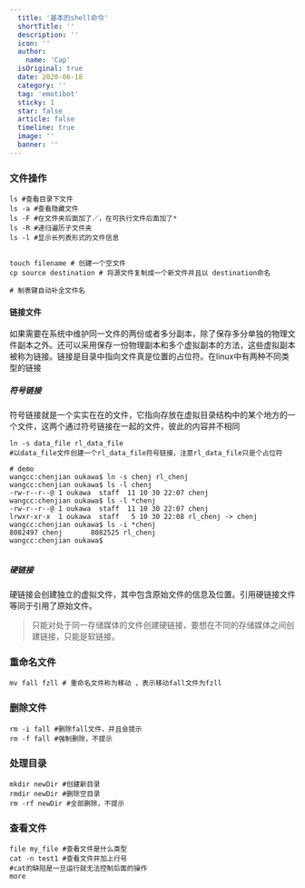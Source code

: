 ```yaml
---
  title: '基本的shell命令'
  shortTitle: ''
  description: ''
  icon: ''
  author:
    name: 'Cap'
  isOriginal: true
  date: 2020-06-18
  category: ''
  tag: 'emotibot'
  sticky: 1
  star: false
  article: false
  timeline: true
  image: ''
  banner: ''
---
```


  ### 文件操作

```shell
ls #查看目录下文件
ls -a #查看隐藏文件
ls -F #在文件夹后面加了／，在可执行文件后面加了*
ls -R #递归遍历子文件夹
ls -l #显示长列表形式的文件信息


touch filename # 创建一个空文件
cp source destination # 将源文件复制成一个新文件并且以 destination命名

# 制表键自动补全文件名

```

#### 链接文件
如果需要在系统中维护同一文件的两份或者多分副本，除了保存多分单独的物理文件副本之外。还可以采用保存一份物理副本和多个虚拟副本的方法，这些虚拟副本被称为链接。链接是目录中指向文件真是位置的占位符。在linux中有两种不同类型的链接
##### 符号链接
符号链接就是一个实实在在的文件，它指向存放在虚拟目录结构中的某个地方的一个文件，这两个通过符号链接在一起的文件，彼此的内容并不相同

```shell
ln -s data_file rl_data_file 
#以data_file文件创建一个rl_data_file符号链接，注意rl_data_file只是个占位符

# demo
wangcc:chenjian oukawa$ ln -s chenj rl_chenj
wangcc:chenjian oukawa$ ls -l chenj
-rw-r--r--@ 1 oukawa  staff  11 10 30 22:07 chenj
wangcc:chenjian oukawa$ ls -l *chenj
-rw-r--r--@ 1 oukawa  staff  11 10 30 22:07 chenj
lrwxr-xr-x  1 oukawa  staff   5 10 30 22:08 rl_chenj -> chenj
wangcc:chenjian oukawa$ ls -i *chenj
8082497 chenj		8082525 rl_chenj
wangcc:chenjian oukawa$ 


```

##### 硬链接
硬链接会创建独立的虚拟文件，其中包含原始文件的信息及位置。引用硬链接文件等同于引用了原始文件。

> 只能对处于同一存储媒体的文件创建硬链接，要想在不同的存储媒体之间创建链接，只能是软链接。

### 重命名文件

```shell
mv fall fzll # 重命名文件称为移动 ，表示移动fall文件为fzll
```

### 删除文件

```shell
rm -i fall #删除fall文件，并且会提示
rm -f fall #强制删除，不提示
```
### 
### 处理目录

```shell
mkdir newDir #创建新目录
rmdir newDir #删除空目录
rm -rf newDir #全部删除，不提示
```

### 查看文件

```shell
file my_file #查看文件是什么类型
cat -n test1 #查看文件并加上行号
#cat的缺陷是一旦运行就无法控制后面的操作
more
```

